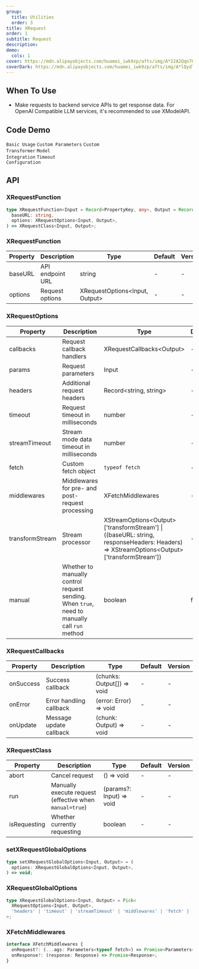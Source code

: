 ```yaml
---
group:
  title: Utilities
  order: 3
title: XRequest
order: 1
subtitle: Request
description:
demo:
  cols: 1
cover: https://mdn.alipayobjects.com/huamei_iwk9zp/afts/img/A*22A2Qqn7OrEAAAAAAAAAAAAADgCCAQ/original
coverDark: https://mdn.alipayobjects.com/huamei_iwk9zp/afts/img/A*lQydTrtLz9YAAAAAAAAAAAAADgCCAQ/original
---
```


## When To Use

- Make requests to backend service APIs to get response data. For OpenAI Compatible LLM services, it's recommended to use XModelAPI.

## Code Demo

<code src="./demos/x-request/basic.tsx">Basic Usage</code> <code src="./demos/x-request/custom-params.tsx">Custom Parameters</code> <code src="./demos/x-request/custom-transformer.tsx">Custom Transformer</code> <code src="./demos/x-request/model.tsx">Model Integration</code> <code src="./demos/x-request/timeout.tsx">Timeout Configuration</code>

## API

### XRequestFunction

```ts | pure
type XRequestFunction<Input = Record<PropertyKey, any>, Output = Record<string, string>> = (
  baseURL: string,
  options: XRequestOptions<Input, Output>,
) => XRequestClass<Input, Output>;
```

### XRequestFunction

| Property | Description      | Type                             | Default | Version |
| -------- | ---------------- | -------------------------------- | ------- | ------- |
| baseURL  | API endpoint URL | string                           | -       | -       |
| options  | Request options  | XRequestOptions\<Input, Output\> | -       | -       |

### XRequestOptions

| Property | Description | Type | Default | Version |
| --- | --- | --- | --- | --- |
| callbacks | Request callback handlers | XRequestCallbacks\<Output\> | - | - |
| params | Request parameters | Input | - | - |
| headers | Additional request headers | Record\<string, string\> | - | - |
| timeout | Request timeout in milliseconds | number | - | - |
| streamTimeout | Stream mode data timeout in milliseconds | number | - | - |
| fetch | Custom fetch object | `typeof fetch` | - | - |
| middlewares | Middlewares for pre- and post-request processing | XFetchMiddlewares | - | - |
| transformStream | Stream processor | XStreamOptions\<Output\>['transformStream'] \| ((baseURL: string, responseHeaders: Headers) => XStreamOptions\<Output\>['transformStream']) | - | - |
| manual | Whether to manually control request sending. When `true`, need to manually call `run` method | boolean | false | - |

### XRequestCallbacks

| Property  | Description             | Type                       | Default | Version |
| --------- | ----------------------- | -------------------------- | ------- | ------- |
| onSuccess | Success callback        | (chunks: Output[]) => void | -       | -       |
| onError   | Error handling callback | (error: Error) => void     | -       | -       |
| onUpdate  | Message update callback | (chunk: Output) => void    | -       | -       |

### XRequestClass

| Property | Description | Type | Default | Version |
| --- | --- | --- | --- | --- |
| abort | Cancel request | () => void | - | - |
| run | Manually execute request (effective when `manual=true`) | (params?: Input) => void | - | - |
| isRequesting | Whether currently requesting | boolean | - | - |

### setXRequestGlobalOptions

```ts | pure
type setXRequestGlobalOptions<Input, Output> = (
  options: XRequestGlobalOptions<Input, Output>,
) => void;
```

### XRequestGlobalOptions

```ts | pure
type XRequestGlobalOptions<Input, Output> = Pick<
  XRequestOptions<Input, Output>,
  'headers' | 'timeout' | 'streamTimeout' | 'middlewares' | 'fetch' | 'transformStream' | 'manual'
>;
```

### XFetchMiddlewares

```ts | pure
interface XFetchMiddlewares {
  onRequest?: (...ags: Parameters<typeof fetch>) => Promise<Parameters<typeof fetch>>;
  onResponse?: (response: Response) => Promise<Response>;
}
```
